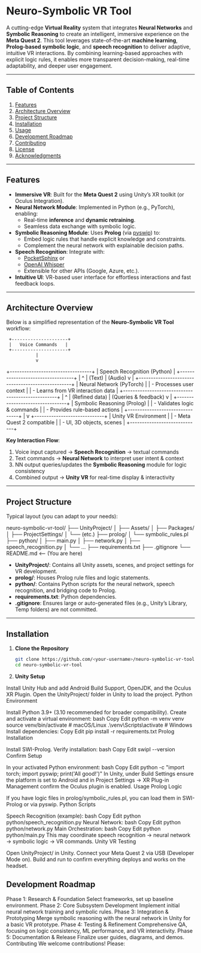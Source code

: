 # Neuro-Symbolic VR Tool

A cutting-edge **Virtual Reality** system that integrates **Neural Networks** and **Symbolic Reasoning** to create an intelligent, immersive experience on the **Meta Quest 2**. This tool leverages state-of-the-art **machine learning**, **Prolog-based symbolic logic**, and **speech recognition** to deliver adaptive, intuitive VR interactions. By combining learning-based approaches with explicit logic rules, it enables more transparent decision-making, real-time adaptability, and deeper user engagement.

---

## Table of Contents
1. [Features](#features)  
2. [Architecture Overview](#architecture-overview)  
3. [Project Structure](#project-structure)  
4. [Installation](#installation)  
5. [Usage](#usage)  
6. [Development Roadmap](#development-roadmap)  
7. [Contributing](#contributing)  
8. [License](#license)  
9. [Acknowledgments](#acknowledgments)

---

## Features

- **Immersive VR**: Built for the **Meta Quest 2** using Unity’s XR toolkit (or Oculus Integration).  
- **Neural Network Module**: Implemented in Python (e.g., PyTorch), enabling:
  - Real-time **inference** and **dynamic retraining**.
  - Seamless data exchange with symbolic logic.
- **Symbolic Reasoning Module**: Uses **Prolog** (via [pyswip](https://github.com/yuce/pyswip)) to:
  - Embed logic rules that handle explicit knowledge and constraints.
  - Complement the neural network with explainable decision paths.
- **Speech Recognition**: Integrate with:
  - [PocketSphinx](https://github.com/cmusphinx/pocketsphinx) or
  - [OpenAI Whisper](https://github.com/openai/whisper)
  - Extensible for other APIs (Google, Azure, etc.).
- **Intuitive UI**: VR-based user interface for effortless interactions and fast feedback loops.

---

## Architecture Overview

Below is a simplified representation of the **Neuro-Symbolic VR Tool** workflow:

     +---------------------+
     |   Voice Commands   |
     +---------------------+
               |
               v
+----------------------------------+ | Speech Recognition (Python) | +----------------------------------+ | ^ | (Text) | (Audio) v | +--------------------------------------------------+ | Neural Network (PyTorch) | | - Processes user context | | - Learns from VR interaction data | +--------------------------------------------------+ | ^ | (Refined data) | (Queries & feedback) v | +--------------------------------+ | Symbolic Reasoning (Prolog) | | - Validates logic & commands | | - Provides rule-based actions | +--------------------------------+ | v +-----------------------------+ | Unity VR Environment | | - Meta Quest 2 compatible | | - UI, 3D objects, scenes | +-----------------------------+


**Key Interaction Flow**:  
1. Voice input captured → **Speech Recognition** → textual commands  
2. Text commands → **Neural Network** to interpret user intent & context  
3. NN output queries/updates the **Symbolic Reasoning** module for logic consistency  
4. Combined output → **Unity VR** for real-time display & interactivity  

---

## Project Structure

Typical layout (you can adapt to your needs):

neuro-symbolic-vr-tool/ ├── UnityProject/ │ ├── Assets/ │ ├── Packages/ │ ├── ProjectSettings/ │ └── (etc.) ├── prolog/ │ └── symbolic_rules.pl ├── python/ │ ├── main.py │ ├── network.py │ ├── speech_recognition.py │ └── ... ├── requirements.txt ├── .gitignore └── README.md <-- (You are here)



- **UnityProject/**: Contains all Unity assets, scenes, and project settings for VR development.  
- **prolog/**: Houses Prolog rule files and logic statements.  
- **python/**: Contains Python scripts for the neural network, speech recognition, and bridging code to Prolog.  
- **requirements.txt**: Python dependencies.  
- **.gitignore**: Ensures large or auto-generated files (e.g., Unity’s Library, Temp folders) are not committed.  

---

## Installation

1. **Clone the Repository**  
   ```bash
   git clone https://github.com/<your-username>/neuro-symbolic-vr-tool.git
   cd neuro-symbolic-vr-tool


2. **Unity Setup**

Install Unity Hub and add Android Build Support, OpenJDK, and the Oculus XR Plugin.
Open the UnityProject/ folder in Unity to load the project.
Python Environment

Install Python 3.9+ (3.10 recommended for broader compatibility).
Create and activate a virtual environment:
bash
Copy
Edit
python -m venv venv
source venv/bin/activate  # macOS/Linux
.\venv\Scripts\activate   # Windows
Install dependencies:
Copy
Edit
pip install -r requirements.txt
Prolog Installation

Install SWI-Prolog.
Verify installation:
bash
Copy
Edit
swipl --version
Confirm Setup

In your activated Python environment:
bash
Copy
Edit
python -c "import torch; import pyswip; print('All good!')"
In Unity, under Build Settings ensure the platform is set to Android and in Project Settings → XR Plug-in Management confirm the Oculus plugin is enabled.
Usage
Prolog Logic

If you have logic files in prolog/symbolic_rules.pl, you can load them in SWI-Prolog or via pyswip.
Python Scripts

Speech Recognition (example):
bash
Copy
Edit
python python/speech_recognition.py
Neural Network:
bash
Copy
Edit
python python/network.py
Main Orchestration:
bash
Copy
Edit
python python/main.py
This may coordinate speech recognition → neural network → symbolic logic → VR commands.
Unity VR Testing

Open UnityProject/ in Unity.
Connect your Meta Quest 2 via USB (Developer Mode on).
Build and run to confirm everything deploys and works on the headset.

## Development Roadmap
Phase 1: Research & Foundation
Select frameworks, set up baseline environment.
Phase 2: Core Subsystem Development
Implement initial neural network training and symbolic rules.
Phase 3: Integration & Prototyping
Merge symbolic reasoning with the neural network in Unity for a basic VR prototype.
Phase 4: Testing & Refinement
Comprehensive QA, focusing on logic consistency, ML performance, and VR interactivity.
Phase 5: Documentation & Release
Finalize user guides, diagrams, and demos.
Contributing
We welcome contributions! Please:

